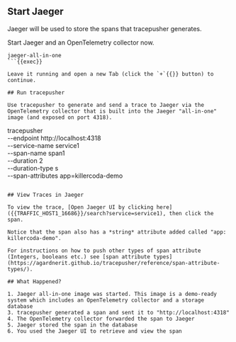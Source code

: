 ## Start Jaeger

Jaeger will be used to store the spans that tracepusher generates.

Start Jaeger and an OpenTelemetry collector now.

```
jaeger-all-in-one
```{{exec}}

Leave it running and open a new Tab (click the `+`{{}} button) to continue.

## Run tracepusher

Use tracepusher to generate and send a trace to Jaeger via the OpenTelemetry collector that is built into the Jaeger "all-in-one" image (and exposed on port 4318).

```
tracepusher \
  --endpoint http://localhost:4318 \
  --service-name service1 \
  --span-name span1 \
  --duration 2 \
  --duration-type s \
  --span-attributes app=killercoda-demo
```{{exec}}

## View Traces in Jaeger

To view the trace, [Open Jaeger UI by clicking here]({{TRAFFIC_HOST1_16686}}/search?service=service1), then click the span.

Notice that the span also has a *string* attribute added called "app: killercoda-demo".

For instructions on how to push other types of span attribute (Integers, booleans etc.) see [span attribute types](https://agardnerit.github.io/tracepusher/reference/span-attribute-types/).

## What Happened?

1. Jaeger all-in-one image was started. This image is a demo-ready system which includes an OpenTelemetry collector and a storage database
3. tracepusher generated a span and sent it to "http://localhost:4318"
4. The OpenTelemetry collector forwarded the span to Jaeger
5. Jaeger stored the span in the database
6. You used the Jaeger UI to retrieve and view the span